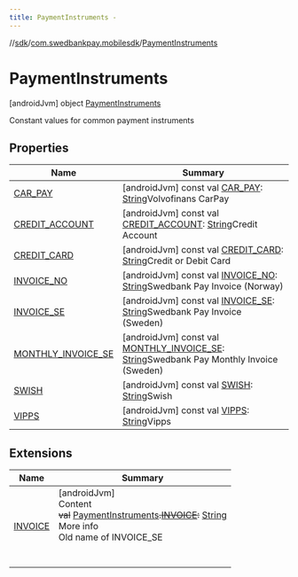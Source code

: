 ```yaml
---
title: PaymentInstruments -
---
```

//[sdk](../../../index)/[com.swedbankpay.mobilesdk](../index)/[PaymentInstruments](index)



# PaymentInstruments  
 [androidJvm] object [PaymentInstruments](index)

Constant values for common payment instruments

   


## Properties  
  
|  Name |  Summary | 
|---|---|
| <a name="com.swedbankpay.mobilesdk/PaymentInstruments/CAR_PAY/#/PointingToDeclaration/"></a>[CAR_PAY](-c-a-r_-p-a-y)| <a name="com.swedbankpay.mobilesdk/PaymentInstruments/CAR_PAY/#/PointingToDeclaration/"></a> [androidJvm] const val [CAR_PAY](-c-a-r_-p-a-y): [String](https://kotlinlang.org/api/latest/jvm/stdlib/kotlin/-string/index.html)Volvofinans CarPay   <br>|
| <a name="com.swedbankpay.mobilesdk/PaymentInstruments/CREDIT_ACCOUNT/#/PointingToDeclaration/"></a>[CREDIT_ACCOUNT](-c-r-e-d-i-t_-a-c-c-o-u-n-t)| <a name="com.swedbankpay.mobilesdk/PaymentInstruments/CREDIT_ACCOUNT/#/PointingToDeclaration/"></a> [androidJvm] const val [CREDIT_ACCOUNT](-c-r-e-d-i-t_-a-c-c-o-u-n-t): [String](https://kotlinlang.org/api/latest/jvm/stdlib/kotlin/-string/index.html)Credit Account   <br>|
| <a name="com.swedbankpay.mobilesdk/PaymentInstruments/CREDIT_CARD/#/PointingToDeclaration/"></a>[CREDIT_CARD](-c-r-e-d-i-t_-c-a-r-d)| <a name="com.swedbankpay.mobilesdk/PaymentInstruments/CREDIT_CARD/#/PointingToDeclaration/"></a> [androidJvm] const val [CREDIT_CARD](-c-r-e-d-i-t_-c-a-r-d): [String](https://kotlinlang.org/api/latest/jvm/stdlib/kotlin/-string/index.html)Credit or Debit Card   <br>|
| <a name="com.swedbankpay.mobilesdk/PaymentInstruments/INVOICE_NO/#/PointingToDeclaration/"></a>[INVOICE_NO](-i-n-v-o-i-c-e_-n-o)| <a name="com.swedbankpay.mobilesdk/PaymentInstruments/INVOICE_NO/#/PointingToDeclaration/"></a> [androidJvm] const val [INVOICE_NO](-i-n-v-o-i-c-e_-n-o): [String](https://kotlinlang.org/api/latest/jvm/stdlib/kotlin/-string/index.html)Swedbank Pay Invoice (Norway)   <br>|
| <a name="com.swedbankpay.mobilesdk/PaymentInstruments/INVOICE_SE/#/PointingToDeclaration/"></a>[INVOICE_SE](-i-n-v-o-i-c-e_-s-e)| <a name="com.swedbankpay.mobilesdk/PaymentInstruments/INVOICE_SE/#/PointingToDeclaration/"></a> [androidJvm] const val [INVOICE_SE](-i-n-v-o-i-c-e_-s-e): [String](https://kotlinlang.org/api/latest/jvm/stdlib/kotlin/-string/index.html)Swedbank Pay Invoice (Sweden)   <br>|
| <a name="com.swedbankpay.mobilesdk/PaymentInstruments/MONTHLY_INVOICE_SE/#/PointingToDeclaration/"></a>[MONTHLY_INVOICE_SE](-m-o-n-t-h-l-y_-i-n-v-o-i-c-e_-s-e)| <a name="com.swedbankpay.mobilesdk/PaymentInstruments/MONTHLY_INVOICE_SE/#/PointingToDeclaration/"></a> [androidJvm] const val [MONTHLY_INVOICE_SE](-m-o-n-t-h-l-y_-i-n-v-o-i-c-e_-s-e): [String](https://kotlinlang.org/api/latest/jvm/stdlib/kotlin/-string/index.html)Swedbank Pay Monthly Invoice (Sweden)   <br>|
| <a name="com.swedbankpay.mobilesdk/PaymentInstruments/SWISH/#/PointingToDeclaration/"></a>[SWISH](-s-w-i-s-h)| <a name="com.swedbankpay.mobilesdk/PaymentInstruments/SWISH/#/PointingToDeclaration/"></a> [androidJvm] const val [SWISH](-s-w-i-s-h): [String](https://kotlinlang.org/api/latest/jvm/stdlib/kotlin/-string/index.html)Swish   <br>|
| <a name="com.swedbankpay.mobilesdk/PaymentInstruments/VIPPS/#/PointingToDeclaration/"></a>[VIPPS](-v-i-p-p-s)| <a name="com.swedbankpay.mobilesdk/PaymentInstruments/VIPPS/#/PointingToDeclaration/"></a> [androidJvm] const val [VIPPS](-v-i-p-p-s): [String](https://kotlinlang.org/api/latest/jvm/stdlib/kotlin/-string/index.html)Vipps   <br>|


## Extensions  
  
|  Name |  Summary | 
|---|---|
| <a name="com.swedbankpay.mobilesdk//INVOICE/com.swedbankpay.mobilesdk.PaymentInstruments#/PointingToDeclaration/"></a>[INVOICE](../-i-n-v-o-i-c-e)| <a name="com.swedbankpay.mobilesdk//INVOICE/com.swedbankpay.mobilesdk.PaymentInstruments#/PointingToDeclaration/"></a>[androidJvm]  <br>Content  <br>~~val~~ [PaymentInstruments](index)~~.~~[~~INVOICE~~](../-i-n-v-o-i-c-e)~~:~~ [String](https://kotlinlang.org/api/latest/jvm/stdlib/kotlin/-string/index.html)  <br>More info  <br>Old name of INVOICE_SE  <br><br><br>|


